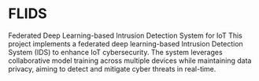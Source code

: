 # FLIDS
Federated Deep Learning-based Intrusion Detection System for IoT This project implements a federated deep learning-based Intrusion Detection System (IDS) to enhance IoT cybersecurity. The system leverages collaborative model training across multiple devices while maintaining data privacy, aiming to detect and mitigate cyber threats in real-time.

